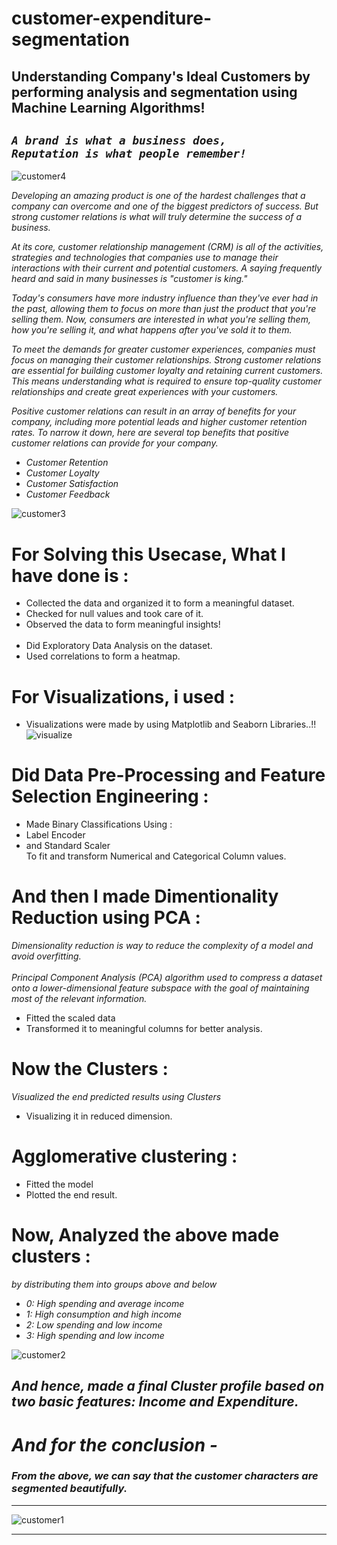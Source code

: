 # customer-expenditure-segmentation

## Understanding Company's Ideal Customers by performing analysis and segmentation using Machine Learning Algorithms!

## _`A brand is what a business does,`_ <br> _`Reputation is what people remember!`_
![customer4](https://user-images.githubusercontent.com/73397927/180948968-6d68f96c-7eec-4b46-be8c-d56911b12442.jpg)

_Developing an amazing product is one of the hardest challenges that a company can overcome and
one of the biggest predictors of success. But strong customer relations is what will truly determine
the success of a business._

_At its core, customer relationship management (CRM) is all of the activities, strategies and
technologies that companies use to manage their interactions with their current and potential
customers. A saying frequently heard and said in many businesses is "customer is king."_

_Today's consumers have more industry influence than they've ever had in the past, allowing them to
focus on more than just the product that you're selling them. Now, consumers are interested in what
you're selling them, how you're selling it, and what happens after you've sold it to them._

_To meet the demands for greater customer experiences, companies must focus on managing their
customer relationships. Strong customer relations are essential for building customer loyalty and
retaining current customers. This means understanding what is required to ensure top-quality
customer relationships and create great experiences with your customers._

_Positive customer relations can result in an array of benefits for your company, including more
potential leads and higher customer retention rates. To narrow it down, here are several top benefits
that positive customer relations can provide for your company._

- _Customer Retention_
- _Customer Loyalty_
- _Customer Satisfaction_
- _Customer Feedback_

![customer3](https://user-images.githubusercontent.com/73397927/180948955-ccf00dbc-bb39-4419-a55e-8320b09d93a2.jpg)


# For Solving this Usecase, What I have done is :
- Collected the data and organized it to form a meaningful dataset.
- Checked for null values and took care of it.
- Observed the data to form meaningful insights!
<br><br>
- Did Exploratory Data Analysis on the dataset.
- Used correlations to form a heatmap.



# For Visualizations, i used :
- Visualizations were made by using Matplotlib and Seaborn Libraries..!!
![visualize](https://user-images.githubusercontent.com/73397927/175773985-a8800afe-f751-4d44-be82-45401a12e475.jpg)



# Did Data Pre-Processing and Feature Selection Engineering :
- Made Binary Classifications Using :
- Label Encoder 
- and Standard Scaler
<br> To fit and transform Numerical and Categorical Column values.



# And then I made Dimentionality Reduction using PCA :
_Dimensionality reduction is way to reduce the complexity of a model and avoid overfitting.<br><br>
Principal Component Analysis (PCA) algorithm used to compress a dataset onto a lower-dimensional
feature subspace with the goal of maintaining most of the relevant information._

- Fitted the scaled data
- Transformed it to meaningful columns for better analysis.


# Now the Clusters :
_Visualized the end predicted results using Clusters_
- Visualizing it in reduced dimension.


# Agglomerative clustering :
- Fitted the model
- Plotted the end result.


# Now, Analyzed the above made clusters :
_by distributing them into groups above and below_

- _0: High spending and average income_
- _1: High consumption and high income_
- _2: Low spending and low income_
- _3: High spending and low income_

![customer2](https://user-images.githubusercontent.com/73397927/180948936-15959ea9-52db-4a6c-94e2-1c37ee45bd8e.jpg)


## _And hence, made a final Cluster profile based on two basic features: Income and Expenditure._ 

# _And for the conclusion -_
### _From the above, we can say that the customer characters are segmented beautifully._
---

![customer1](https://user-images.githubusercontent.com/73397927/180948924-aea304ec-8853-4d36-a03a-b48286782039.jpg)

---
